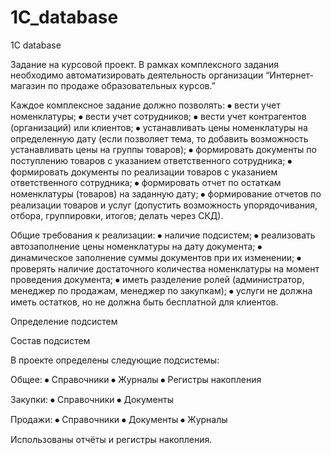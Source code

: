 # 1C_database
1C database

  Задание на курсовой проект.
В рамках комплексного задания необходимо автоматизировать деятельность организации “Интернет-магазин по продаже образовательных курсов.”

  Каждое комплексное задание должно позволять: 
⦁	вести учет номенклатуры; 
⦁	вести учет сотрудников; 
⦁	вести учет контрагентов (организаций) или клиентов; 
⦁	устанавливать цены номенклатуры на определенную дату (если позволяет тема, то добавить возможность устанавливать цены на группы товаров); 
⦁	формировать документы по поступлению товаров с указанием ответственного сотрудника;
⦁	формировать документы по реализации товаров с указанием ответственного сотрудника; 
⦁	формировать отчет по остаткам номенклатуры (товаров) на заданную дату; 
⦁	формирование отчетов по реализации товаров и услуг (допустить возможность упорядочивания, отбора, группировки, итогов; делать через СКД).

  Общие требования к реализации:
⦁	наличие подсистем;
⦁	реализовать автозаполнение цены номенклатуры на дату документа; 
⦁	динамическое заполнение суммы документов при их изменении; 
⦁	проверять наличие достаточного количества номенклатуры на момент проведения документа;
⦁	иметь разделение ролей (администратор, менеджер по продажам, менеджер по закупкам); 
⦁	услуги не должна иметь остатков, но не должна быть бесплатной для клиентов.

  Определение подсистем
  
Состав подсистем

В проекте определены следующие подсистемы: 

Общее:
⦁	Справочники
⦁	Журналы
⦁	Регистры накопления

Закупки:
⦁	Справочники
⦁	Документы

Продажи:
⦁	Справочники
⦁	Документы
⦁	Журналы

Использованы отчёты и регистры накопления.
